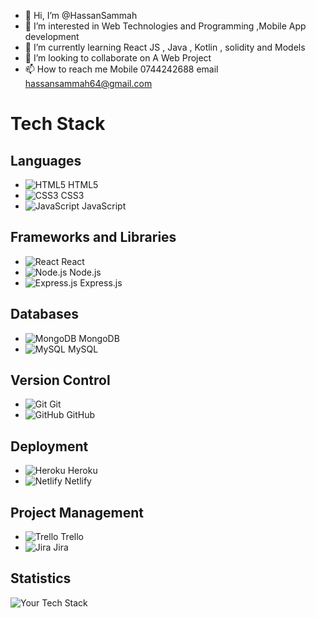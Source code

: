 - 👋 Hi, I’m @HassanSammah
- 👀 I’m interested in Web Technologies and Programming ,Mobile App development
- 🌱 I’m currently learning React JS , Java , Kotlin , solidity and Models 
- 💞️ I’m looking to collaborate on A Web Project
- 📫 How to reach me Mobile 0744242688 email hassansammah64@gmail.com

<!---
HassanSammah/HassanSammah is a ✨ special ✨ repository because its `README.md` (this file) appears on your GitHub profile.
You can click the Preview link to take a look at your changes.
--->

# Tech Stack

## Languages

- ![HTML5](https://img.icons8.com/color/48/000000/html-5.png) HTML5
- ![CSS3](https://img.icons8.com/color/48/000000/css3.png) CSS3
- ![JavaScript](https://img.icons8.com/color/48/000000/javascript.png) JavaScript

## Frameworks and Libraries

- ![React](https://img.icons8.com/color/48/000000/react-native.png) React
- ![Node.js](https://img.icons8.com/color/48/000000/nodejs.png) Node.js
- ![Express.js](https://img.icons8.com/color/48/000000/express.png) Express.js

## Databases

- ![MongoDB](https://img.icons8.com/color/48/000000/mongodb.png) MongoDB
- ![MySQL](https://img.icons8.com/color/48/000000/mysql-logo.png) MySQL

## Version Control

- ![Git](https://img.icons8.com/color/48/000000/git.png) Git
- ![GitHub](https://img.icons8.com/fluent/48/000000/github.png) GitHub

## Deployment

- ![Heroku](https://img.icons8.com/color/48/000000/heroku.png) Heroku
- ![Netlify](https://img.icons8.com/fluent/48/000000/netlify.png) Netlify

## Project Management

- ![Trello](https://img.icons8.com/color/48/000000/trello.png) Trello
- ![Jira](https://img.icons8.com/color/48/000000/jira.png) Jira

## Statistics

![Your Tech Stack](https://www.example.com/stats/tech-stack.png)


